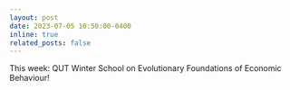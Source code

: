 ```yaml
---
layout: post
date: 2023-07-05 10:50:00-0400
inline: true
related_posts: false
---
```


This week: QUT Winter School on Evolutionary Foundations of Economic Behaviour!
